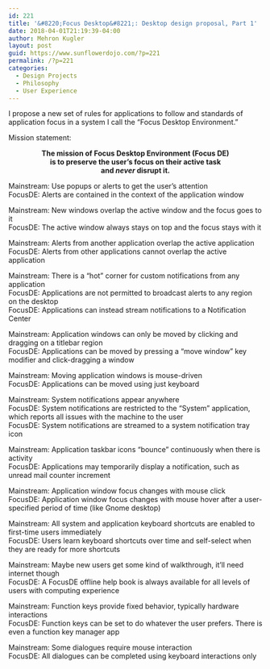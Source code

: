 ```yaml
---
id: 221
title: '&#8220;Focus Desktop&#8221;: Desktop design proposal, Part 1'
date: 2018-04-01T21:19:39-04:00
author: Mehron Kugler
layout: post
guid: https://www.sunflowerdojo.com/?p=221
permalink: /?p=221
categories:
  - Design Projects
  - Philosophy
  - User Experience
---
```

I propose a new set of rules for applications to follow and standards of application focus in a system I call the &#8220;Focus Desktop Environment.&#8221;

<!--more-->

Mission statement:

<p style="text-align: center;">
  <strong>The mission of Focus Desktop Environment (Focus DE)<br /> </strong><strong>is to preserve the user&#8217;s focus on their active task<br /> and <em>never</em> disrupt it.</strong>
</p>

Mainstream: Use popups or alerts to get the user&#8217;s attention  
FocusDE: Alerts are contained in the context of the application window

Mainstream: New windows overlap the active window and the focus goes to it  
FocusDE: The active window always stays on top and the focus stays with it

Mainstream: Alerts from another application overlap the active application  
FocusDE: Alerts from other applications cannot overlap the active application

Mainstream: There is a &#8220;hot&#8221; corner for custom notifications from any application  
FocusDE: Applications are not permitted to broadcast alerts to any region on the desktop  
FocusDE: Applications can instead stream notifications to a Notification Center

Mainstream: Application windows can only be moved by clicking and dragging on a titlebar region  
FocusDE: Applications can be moved by pressing a &#8220;move window&#8221; key modifier and click-dragging a window

Mainstream: Moving application windows is mouse-driven  
FocusDE: Applications can be moved using just keyboard

Mainstream: System notifications appear anywhere  
FocusDE: System notifications are restricted to the &#8220;System&#8221; application, which reports all issues with the machine to the user  
FocusDE: System notifications are streamed to a system notification tray icon

Mainstream: Application taskbar icons &#8220;bounce&#8221; continuously when there is activity  
FocusDE: Applications may temporarily display a notification, such as unread mail counter increment

Mainstream: Application window focus changes with mouse click  
FocusDE: Application window focus changes with mouse hover after a user-specified period of time (like Gnome desktop)

Mainstream: All system and application keyboard shortcuts are enabled to first-time users immediately  
FocusDE: Users learn keyboard shortcuts over time and self-select when they are ready for more shortcuts

Mainstream: Maybe new users get some kind of walkthrough, it&#8217;ll need internet though  
FocusDE: A FocusDE offline help book is always available for all levels of users with computing experience

Mainstream: Function keys provide fixed behavior, typically hardware interactions  
FocusDE: Function keys can be set to do whatever the user prefers. There is even a function key manager app

Mainstream: Some dialogues require mouse interaction  
FocusDE: All dialogues can be completed using keyboard interactions only